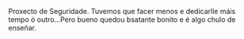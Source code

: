 Proxecto de Seguridade. Tuvemos que facer menos e dedicarlle máis tempo ó outro...Pero bueno quedou bsatante bonito e é algo chulo de enseñar.
